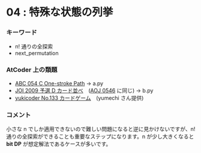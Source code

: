 # 04 : 特殊な状態の列挙

### キーワード

- n! 通りの全探索
- next_permutation

### AtCoder 上の類題

- [ABC 054 C One-stroke Path](https://atcoder.jp/contests/abc054/tasks/abc054_c) -> a.py
- [JOI 2009 予選 D カード並べ](https://atcoder.jp/contests/joi2010yo/tasks/joi2010yo_d)　([AOJ 0546](http://judge.u-aizu.ac.jp/onlinejudge/description.jsp?id=0546) に同じ) -> b.py
- [yukicoder No.133 カードゲーム](https://yukicoder.me/problems/199)　(yumechi さん提供)

### コメント
小さな n でしか適用できないので難しい問題になると逆に見かけないですが、n! 通りの全探索ができることも重要なステップになります。n が少し大きくなると **bit DP** が想定解法であるケースが多いです。